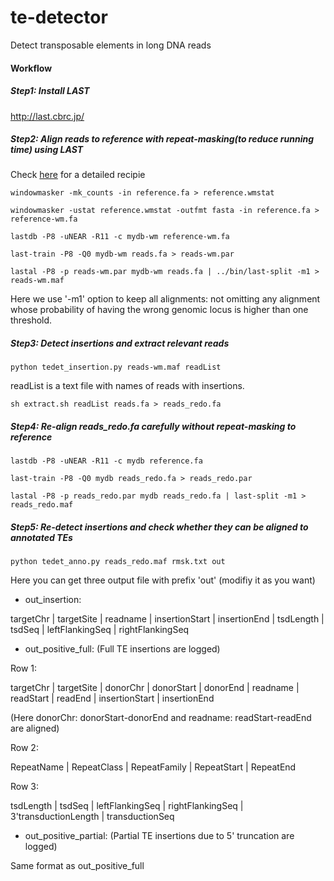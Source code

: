 # te-detector
Detect transposable elements in long DNA reads

#### Workflow
##### Step1: Install LAST
http://last.cbrc.jp/


##### Step2: Align reads to reference with repeat-masking(to reduce running time) using LAST

Check [here](https://github.com/mcfrith/last-rna/blob/master/last-long-reads.md) for a detailed recipie

```
windowmasker -mk_counts -in reference.fa > reference.wmstat

windowmasker -ustat reference.wmstat -outfmt fasta -in reference.fa > reference-wm.fa

lastdb -P8 -uNEAR -R11 -c mydb-wm reference-wm.fa

last-train -P8 -Q0 mydb-wm reads.fa > reads-wm.par

lastal -P8 -p reads-wm.par mydb-wm reads.fa | ../bin/last-split -m1 > reads-wm.maf
```
 
 Here we use '-m1' option to keep all alignments: not omitting any alignment whose probability of having the wrong genomic locus is higher than one threshold.
 
 ##### Step3: Detect insertions and extract relevant reads
 
 ```
 python tedet_insertion.py reads-wm.maf readList
 ```
 
 readList is a text file with names of reads with insertions.
 
 ```
 sh extract.sh readList reads.fa > reads_redo.fa
 ```
 
 ##### Step4: Re-align reads_redo.fa carefully without repeat-masking to reference
 
```
lastdb -P8 -uNEAR -R11 -c mydb reference.fa

last-train -P8 -Q0 mydb reads_redo.fa > reads_redo.par

lastal -P8 -p reads_redo.par mydb reads_redo.fa | last-split -m1 > reads_redo.maf
```

##### Step5: Re-detect insertions and check whether they can be aligned to annotated TEs

```
python tedet_anno.py reads_redo.maf rmsk.txt out
```

Here you can get three output file with prefix 'out' (modifiy it as you want)

- out_insertion:

targetChr | targetSite | readname | insertionStart | insertionEnd | tsdLength | tsdSeq | leftFlankingSeq | rightFlankingSeq

- out_positive_full: (Full TE insertions are logged)

Row 1:

targetChr | targetSite | donorChr | donorStart | donorEnd | readname | readStart | readEnd | insertionStart | insertionEnd

(Here donorChr: donorStart-donorEnd and readname: readStart-readEnd are aligned)

Row 2:

RepeatName | RepeatClass | RepeatFamily | RepeatStart | RepeatEnd

Row 3:

 tsdLength | tsdSeq | leftFlankingSeq | rightFlankingSeq | 3'transductionLength | transductionSeq

- out_positive_partial: (Partial TE insertions due to 5' truncation are logged)

Same format as out_positive_full

